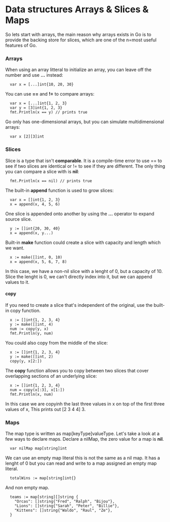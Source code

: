 # Data structures Arrays & Slices & Maps
So lets start with arrays, the main reason why arrays exists in Go is to provide the backing store for slices,
which are one of the n=most useful features of Go.

### Arrays
When using an array litteral to initialize an array, you can leave off the number and use **...** instead:
```
  var x = [...]int{10, 20, 30}
``` 

You can use **==** and **!=** to compare arrays:
```
  var x = [...]int{1, 2, 3}
  var y = [3]int{1, 2, 3}
  fmt.Println(x == y) // prints true
```

Go only has one-dimensional arrays, but you can simulate multidimensional arrays:
```
  var x [2][3]int
```

### Slices
Slice is a type that isn't **comparable**. It is a compile-time error to use == to see if two slices are identical or != to see if they are different.
The only thing you can compare a slice with is **nil**:
```
  fmt.Println(x == nil) // prints true
```
The built-in **append** function is used to grow slices:
```
  var x = []int{1, 2, 3}
  x = append(x, 4, 5, 6)
```
One slice is appended onto another by using the **...** operator to expand source slice. 
```
  y := []int{20, 30, 40}
  x = append(x, y...)
```
Built-in **make** function could create a slice with capacity and length which we want.
```
  x := make([]int, 0, 10)
  x = append(x, 5, 6, 7, 8)
```
In this case, we have a non-nil slice with a lenght of 0, but a capacity of 10. Slice the lenght is 0, we can't directly index into it, but we can append values to it.

#### copy
If you need to create a slice that's independent of the original, use the built-in copy function.
```
  x := []int{1, 2, 3, 4}
  y := make([]int, 4)
  num := copy(y, x)
  fmt.Println(y, num)
```
You could also copy from the middle of the slice:
```
  x := []int{1, 2, 3, 4}
  y := make([]int, 2)
  copy(y, x[2:])
```
The **copy** function allows you to copy between two slices that cover overlapping sections of an underlying slice:
```
  x := []int{1, 2, 3, 4}
  num = copy(x[:3], x[1:])
  fmt.Println(x, num)
```
In this case we are copyinh the last three values in x on top of the first three values of x, This prints out [2 3 4 4] 3.

### Maps
The map type is written as map[keyType]valueType. 
Let's take a look at a few ways to declare maps.
Declare a nilMap, the zero value for a map is **nil**.
```
  var nilMap map[string]int
```
We can use an empty map literal this is not the same as a nil map. It has a lenght of 0 but you can read and write to a map assigned an empty map literal.
```
  totalWins := map[string]int{}
```
And non empty map.
```
  teams := map[string][]string {
    "Orcas": []string{"Fred", "Ralph", "Bijou"},
    "Lions": []string{"Sarah", "Peter", "Billie"},
    "Kittens": []string{"Waldo", "Raul", "Ze"},
  }
```


